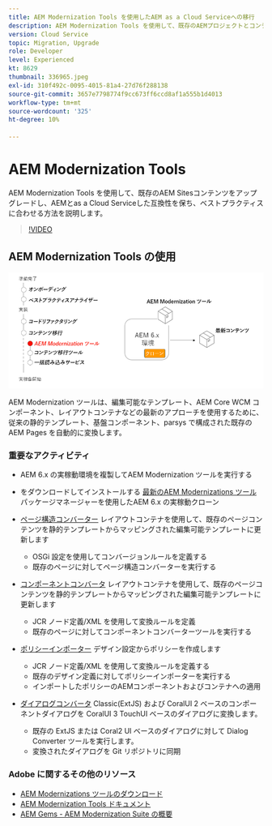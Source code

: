 ```yaml
---
title: AEM Modernization Tools を使用したAEM as a Cloud Serviceへの移行
description: AEM Modernization Tools を使用して、既存のAEMプロジェクトとコンテンツをアップグレードし、AEMとas a Cloud Serviceの互換性を保つ方法について説明します。
version: Cloud Service
topic: Migration, Upgrade
role: Developer
level: Experienced
kt: 8629
thumbnail: 336965.jpeg
exl-id: 310f492c-0095-4015-81a4-27d76f288138
source-git-commit: 3657e7798774f9cc673ff6ccd8af1a555b1d4013
workflow-type: tm+mt
source-wordcount: '325'
ht-degree: 10%

---
```



# AEM Modernization Tools

AEM Modernization Tools を使用して、既存のAEM Sitesコンテンツをアップグレードし、AEMとas a Cloud Serviceした互換性を保ち、ベストプラクティスに合わせる方法を説明します。

>[!VIDEO](https://video.tv.adobe.com/v/336965/?quality=12&learn=on)

## AEM Modernization Tools の使用

![AEM Modernization Tools のライフサイクル](./assets/aem-modernization-tools.png)

AEM Modernization ツールは、編集可能なテンプレート、AEM Core WCM コンポーネント、レイアウトコンテナなどの最新のアプローチを使用するために、従来の静的テンプレート、基盤コンポーネント、parsys で構成された既存のAEM Pages を自動的に変換します。

### 重要なアクティビティ

+ AEM 6.x の実稼動環境を複製してAEM Modernization ツールを実行する
+ をダウンロードしてインストールする [最新のAEM Modernizations ツール](https://github.com/adobe/aem-modernize-tools/releases/latest) パッケージマネージャーを使用したAEM 6.x の実稼動クローン

+ [ページ構造コンバーター](https://opensource.adobe.com/aem-modernize-tools/pages/tools/page-structure.html) レイアウトコンテナを使用して、既存のページコンテンツを静的テンプレートからマッピングされた編集可能テンプレートに更新します
   + OSGi 設定を使用してコンバージョンルールを定義する
   + 既存のページに対してページ構造コンバーターを実行する

+ [コンポーネントコンバータ](https://opensource.adobe.com/aem-modernize-tools/pages/tools/component.html) レイアウトコンテナを使用して、既存のページコンテンツを静的テンプレートからマッピングされた編集可能テンプレートに更新します
   + JCR ノード定義/XML を使用して変換ルールを定義
   + 既存のページに対してコンポーネントコンバーターツールを実行する

+ [ポリシーインポーター](https://opensource.adobe.com/aem-modernize-tools/pages/tools/policy-importer.html) デザイン設定からポリシーを作成します
   + JCR ノード定義/XML を使用して変換ルールを定義する
   + 既存のデザイン定義に対してポリシーインポーターを実行する
   + インポートしたポリシーのAEMコンポーネントおよびコンテナへの適用

+ [ダイアログコンバータ](https://opensource.adobe.com/aem-modernize-tools/pages/tools/dialog.html) Classic(ExtJS) および CoralUI 2 ベースのコンポーネントダイアログを CoralUI 3 TouchUI ベースのダイアログに変換します。
   + 既存の ExtJS または Coral2 UI ベースのダイアログに対して Dialog Converter ツールを実行します。
   + 変換されたダイアログを Git リポジトリに同期

### Adobe  に関するその他のリソース

+ [AEM Modernizations ツールのダウンロード](https://github.com/adobe/aem-modernize-tools/releases/latest)
+ [AEM Modernization Tools ドキュメント](https://opensource.adobe.com/aem-modernize-tools/)
+ [AEM Gems - AEM Modernization Suite の概要](https://helpx.adobe.com/experience-manager/kt/eseminars/gems/Introducing-the-AEM-Modernization-Suite.html)
